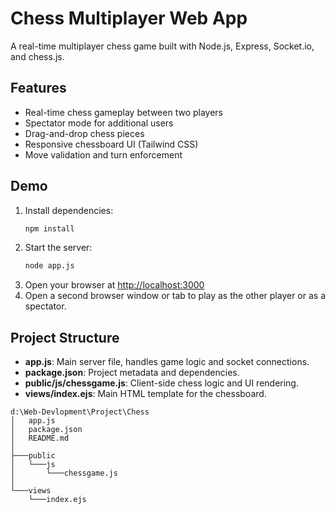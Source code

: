# Chess Multiplayer Web App

A real-time multiplayer chess game built with Node.js, Express, Socket.io, and chess.js.

## Features

- Real-time chess gameplay between two players
- Spectator mode for additional users
- Drag-and-drop chess pieces
- Responsive chessboard UI (Tailwind CSS)
- Move validation and turn enforcement

## Demo

1. Install dependencies:
    ```sh
    npm install
    ```
2. Start the server:
    ```sh
    node app.js
    ```
3. Open your browser at [http://localhost:3000](http://localhost:3000)
4. Open a second browser window or tab to play as the other player or as a spectator.

## Project Structure

- **app.js**: Main server file, handles game logic and socket connections.
- **package.json**: Project metadata and dependencies.
- **public/js/chessgame.js**: Client-side chess logic and UI rendering.
- **views/index.ejs**: Main HTML template for the chessboard.

```
d:\Web-Devlopment\Project\Chess
│   app.js
│   package.json
│   README.md
│
├───public
│   └───js
│       └───chessgame.js
│
└───views
    └───index.ejs
```